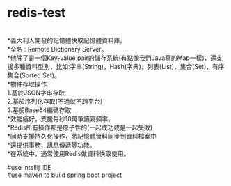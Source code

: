 <h1> redis-test </h1></br>
*義大利人開發的記憶體快取記憶體資料庫。</br>
*全名 : Remote Dictionary Server。</br>
*他除了是一個Key-value pair的儲存系統(有點像我們Java寫的Map一樣)，還支援多種資料型別，比如:字串(String)，Hash(字典)，列表(List)，集合(Set)，有序集合(Sorted Set)。</br>
*物件存取操作</br>
1.基於JSON字串存取</br>
2.基於序列化存取(不過就不跨平台)</br>
3.基於Base64編碼存取</br>
*效能極好，支援每秒10萬筆讀寫頻率。</br>
*Redis所有操作都是原子性的(一起成功或是一起失敗)</br>
*同時支援持久化操作，將記憶體資料同步到資料檔案中</br>
*還提供事務、訊息傳遞等功能。</br>
*在系統中，通常使用Redis做資料快取使用。</br>

#use intellij IDE</br>
#use maven to build spring boot project</br>
